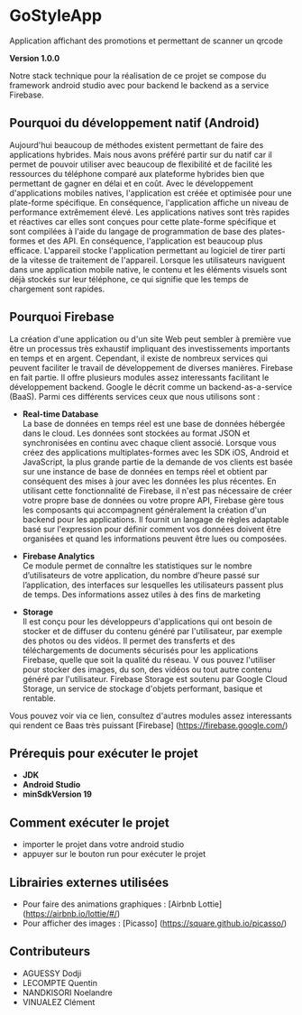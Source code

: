 # GoStyleApp
 Application affichant des promotions et permettant de scanner un qrcode

**Version 1.0.0**

Notre stack technique pour la réalisation de ce projet se compose du framework android studio avec pour backend
le backend as a service Firebase.

## Pourquoi du développement natif (Android)
Aujourd'hui beaucoup de méthodes existent permettant de faire des applications hybrides.
Mais nous avons préféré partir sur du natif car il permet de pouvoir utiliser avec beaucoup
de flexibilité et de facilité les ressources du téléphone comparé aux plateforme hybrides bien que permettant
de gagner en délai et en coût.
Avec le développement d'applications mobiles natives, l'application est créée et optimisée 
pour une plate-forme spécifique. En conséquence, l'application affiche un niveau de performance 
extrêmement élevé. Les applications natives sont très rapides et réactives car elles sont conçues 
pour cette plate-forme spécifique et sont compilées à l'aide du langage de programmation de base 
des plates-formes et des API. En conséquence, l'application est beaucoup plus efficace. 
L'appareil stocke l'application permettant au logiciel de tirer parti de la vitesse de traitement 
de l'appareil. Lorsque les utilisateurs naviguent dans une application mobile native, 
le contenu et les éléments visuels sont déjà stockés sur leur téléphone, ce qui signifie 
que les temps de chargement sont rapides.

## Pourquoi Firebase 
La création d'une application ou d'un site Web peut sembler à première vue être un processus 
très exhaustif impliquant des investissements importants en temps et en argent. 
Cependant, il existe de nombreux services qui peuvent faciliter le travail de développement 
de diverses manières. Firebase en fait partie. Il offre plusieurs modules assez interessants facilitant
le développement backend. Google le décrit comme un  backend-as-a-service (BaaS). Parmi ces différents services ceux que nous utilisons sont :

 - **Real-time Database** <br/>
La base de données en temps réel est une base de données hébergée dans le cloud. Les données sont stockées au format JSON et synchronisées en continu avec chaque client associé. 
Lorsque vous créez des applications multiplates-formes avec les SDK iOS, Android et JavaScript, la plus grande partie de la demande de vos clients est basée sur une instance de base de données en temps réel et obtient par conséquent des mises à jour avec les données les plus récentes. 
En utilisant cette fonctionnalité de Firebase, il n'est pas nécessaire de créer votre propre base de données ou votre propre API, Firebase gère tous les composants qui accompagnent généralement la création d'un backend pour les applications. Il fournit un langage de règles adaptable basé sur l'expression pour définir comment vos données doivent être organisées et quand les informations peuvent être lues ou composées.
 - **Firebase Analytics** <br/>
Ce module permet de connaître les statistiques sur le nombre d’utilisateurs de votre application, 
du nombre d’heure passé sur l’application, des interfaces sur lesquelles les utilisateurs
passent plus de temps. Des informations assez utiles à des fins de marketing

- **Storage** <br/>
Il est conçu pour les développeurs d'applications qui ont besoin de stocker et de diffuser du contenu
 généré par l'utilisateur, par exemple des photos ou des vidéos. 
 Il permet des transferts et des téléchargements de documents sécurisés pour les applications Firebase,
  quelle que soit la qualité du réseau. V
  ous pouvez l'utiliser pour stocker des images, du son, des vidéos ou tout autre contenu généré 
  par l'utilisateur. Firebase Storage est soutenu par Google Cloud Storage, 
  un service de stockage d'objets performant, basique et rentable.

Vous pouvez voir via ce lien, consultez d'autres modules assez interessants qui rendent ce Baas très puissant [Firebase] (https://firebase.google.com/)
## Prérequis pour exécuter le projet 
 - **JDK**
 - **Android Studio**
 - **minSdkVersion 19** 
 
 ## Comment exécuter le projet
 - importer le projet dans votre android studio
 - appuyer sur le bouton run pour exécuter le projet


## Librairies externes utilisées 
- Pour faire des animations graphiques : [Airbnb Lottie] (https://airbnb.io/lottie/#/)
- Pour afficher des images  : [Picasso] (https://square.github.io/picasso/)



## Contributeurs
- AGUESSY Dodji 
- LECOMPTE Quentin
- NANDKISORI Noelandre
- VINUALEZ Clément